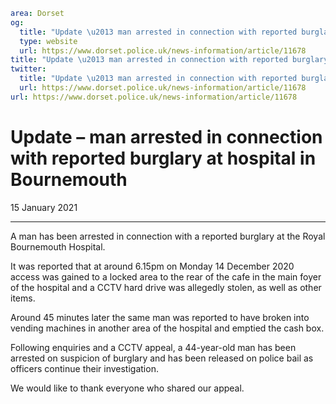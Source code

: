 ```yaml
area: Dorset
og:
  title: "Update \u2013 man arrested in connection with reported burglary at hospital in Bournemouth"
  type: website
  url: https://www.dorset.police.uk/news-information/article/11678
title: "Update \u2013 man arrested in connection with reported burglary at hospital in Bournemouth |"
twitter:
  title: "Update \u2013 man arrested in connection with reported burglary at hospital in Bournemouth"
  url: https://www.dorset.police.uk/news-information/article/11678
url: https://www.dorset.police.uk/news-information/article/11678
```

# Update – man arrested in connection with reported burglary at hospital in Bournemouth

15 January 2021

* * *

A man has been arrested in connection with a reported burglary at the Royal Bournemouth Hospital.

It was reported that at around 6.15pm on Monday 14 December 2020 access was gained to a locked area to the rear of the cafe in the main foyer of the hospital and a CCTV hard drive was allegedly stolen, as well as other items.

Around 45 minutes later the same man was reported to have broken into vending machines in another area of the hospital and emptied the cash box.

Following enquiries and a CCTV appeal, a 44-year-old man has been arrested on suspicion of burglary and has been released on police bail as officers continue their investigation.

We would like to thank everyone who shared our appeal.
